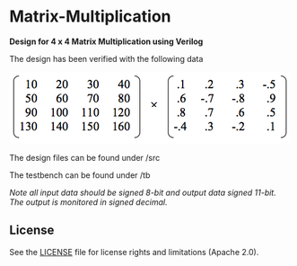 # Matrix-Multiplication

**Design for 4 x 4 Matrix Multiplication using Verilog**

The design has been verified with the following data

![test matrix](/images/testmat.png)

The design files can be found under /src 

The testbench can be found under /tb

*Note all input data should be signed 8-bit and output data signed 11-bit. The output is monitored in signed decimal.*

## License

See the [LICENSE](LICENSE.txt) file for license rights and limitations (Apache 2.0).
